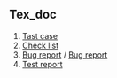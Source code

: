 ## Tex_doc

1. [Tast case](https://docs.google.com/spreadsheets/d/1mbDSqGK_9RR5bKe9PXrYR_xNIB5Of2xWIrnUjxrlxpw/edit#gid=0)
2. [Check list](https://docs.google.com/spreadsheets/d/1jnjeHqix8KReHt9AryZeAKG5t5mXY_aCuiIQXtGEJ1w/edit#gid=1656411497)
3. [Bug report](https://docs.google.com/spreadsheets/d/1XVDHX7medVTu5Uoj-puU4bQPSFAIZjhEAKrSrNjq2hw/edit#gid=0) / [ Bug report](https://docs.google.com/document/d/1VzU6EwPbsmENTOE700sdjIGhOidbR3rV4Byj8bWAL6E/edit) 
3. [Test report](https://docs.google.com/spreadsheets/d/1dDs-7B4zOIZnFPSQFQitDg1cCep9X_pQ34l4Fpwu-6w/edit#gid=1644585385)

